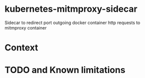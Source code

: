 # kubernetes-mitmproxy-sidecar
Sidecar to redirect port outgoing docker container http requests to mitmproxy container

# Context

# TODO and Known limitations
